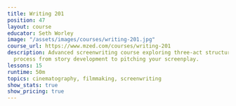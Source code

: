```yaml
---
title: Writing 201
position: 47
layout: course
educator: Seth Worley
image: "/assets/images/courses/writing-201.jpg"
course_url: https://www.mzed.com/courses/writing-201
description: Advanced screenwriting course exploring three-act structure and the complete
  process from story development to pitching your screenplay.
lessons: 15
runtime: 50m
topics: cinematography, filmmaking, screenwriting
show_stats: true
show_pricing: true
---
```


